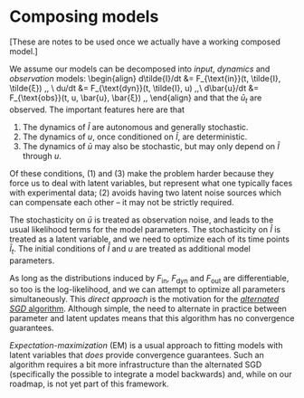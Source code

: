 # Composing models

[These are notes to be used once we actually have a working composed model.]

We assume our models can be decomposed into *input*, *dynamics* and *observation* models:
\begin{align}
d\tilde{I}/dt &= F_{\text{in}}(t, \tilde{I}, \tilde{ξ}) \,, \\
du/dt &= F_{\text{dyn}}(t, \tilde{I}, u) \,,\\
d\bar{u}/dt &= F_{\text{obs}}(t, u, \bar{u}, \bar{ξ}) \,,
\end{align}
and that the $\bar{u}_t$ are observed. The important features here are that

1. The dynamics of $\tilde{I}$ are autonomous and generally stochastic.
2. The dynamics of $u$, once conditioned on $\tilde{I}$, are deterministic.
3. The dynamics of $\bar{u}$ may also be stochastic, but may only depend on $\tilde{I}$ through $u$.

Of these conditions, (1) and (3) make the problem harder because they force us to deal with latent variables, but represent what one typically faces with experimental data; (2) avoids having two latent noise sources which can compensate each other – it may not be strictly required.

The stochasticity on $\bar{u}$ is treated as observation noise, and leads to the usual likelihood terms for the model parameters.
The stochasticity on $\tilde{I}$ is treated as a latent variable, and we need to optimize each of its time points $\tilde{I}_t$. The initial conditions of $\tilde{I}$ and $u$ are treated as additional model parameters.

As long as the distributions induced by $F_{\text{in}}$, $F_{\text{dyn}}$ and $F_{\text{out}}$ are differentiable, so too is the log-likelihood, and we can attempt to optimize all parameters simultaneously. This *direct approach* is the motivation for the [*alternated SGD* algorithm](/sinnfull/optim/optimizers/alternated_sgd). Although simple, the need to alternate in practice between parameter and latent updates means that this algorithm has no convergence guarantees.

_Expectation-maximization_ (EM) is a usual approach to fitting models with latent variables that _does_ provide convergence guarantees. Such an algorithm requires a bit more infrastructure than the alternated SGD (specifically the possible to integrate a model backwards) and, while on our roadmap, is not yet part of this framework.

